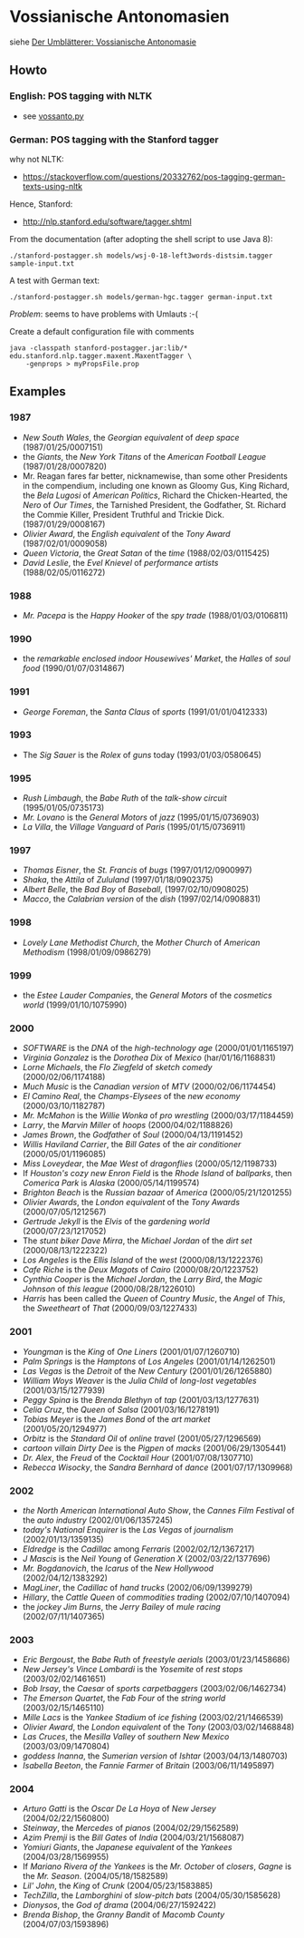 
# Vossianische Antonomasien

siehe
[Der Umblätterer: Vossianische Antonomasie](http://www.umblaetterer.de/category/vossianische-antonomasie/)

## Howto

### English: POS tagging with NLTK

- see [vossanto.py](vossanto.py)

### German: POS tagging with the Stanford tagger

why not NLTK:

- https://stackoverflow.com/questions/20332762/pos-tagging-german-texts-using-nltk

Hence, Stanford:

- http://nlp.stanford.edu/software/tagger.shtml

From the documentation (after adopting the shell script to use Java 8):

    ./stanford-postagger.sh models/wsj-0-18-left3words-distsim.tagger sample-input.txt

A test with German text:

    ./stanford-postagger.sh models/german-hgc.tagger german-input.txt

*Problem*: seems to have problems with Umlauts :-(


Create a default configuration file with comments

    java -classpath stanford-postagger.jar:lib/* edu.stanford.nlp.tagger.maxent.MaxentTagger \
        -genprops > myPropsFile.prop

## Examples


### 1987

- *New South Wales*, the *Georgian equivalent* of *deep space* (1987/01/25/0007151)
- the *Giants*, the *New York Titans* of the *American Football League* (1987/01/28/0007820)
- Mr. Reagan fares far better, nicknamewise, than some other Presidents in the compendium, including one known as Gloomy Gus, King Richard, the *Bela Lugosi* of *American Politics*, Richard the Chicken-Hearted, the *Nero* of *Our Times*, the Tarnished President, the Godfather, St. Richard the Commie Killer, President Truthful and Trickie Dick. (1987/01/29/0008167)
- *Olivier Award*, the *English equivalent* of the *Tony Award* (1987/02/01/0009058)
- *Queen Victoria*, the *Great Satan* of the *time* (1988/02/03/0115425)
- *David Leslie*, the *Evel Knievel* of *performance artists* (1988/02/05/0116272)

### 1988 

- *Mr. Pacepa* is the *Happy Hooker* of the *spy trade* (1988/01/03/0106811)

### 1990

- the *remarkable enclosed indoor Housewives' Market*, the *Halles* of *soul food*  (1990/01/07/0314867)


### 1991

- *George Foreman*, the *Santa Claus* of *sports* (1991/01/01/0412333)

### 1993

- The *Sig Sauer* is the *Rolex* of *guns* today (1993/01/03/0580645)

### 1995

- *Rush Limbaugh*, the *Babe Ruth* of the *talk-show circuit* (1995/01/05/0735173)
- *Mr. Lovano* is the *General Motors* of *jazz* (1995/01/15/0736903)
- *La Villa*, the *Village Vanguard* of *Paris* (1995/01/15/0736911)

### 1997

- *Thomas Eisner*, the *St. Francis* of *bugs* (1997/01/12/0900997)
- *Shaka*, the *Attila* of *Zululand* (1997/01/18/0902375)
- *Albert Belle*, the *Bad Boy* of *Baseball*, (1997/02/10/0908025)
- *Macco*, the *Calabrian version* of the *dish* (1997/02/14/0908831)

### 1998

- *Lovely Lane Methodist Church*, the *Mother Church* of *American Methodism* (1998/01/09/0986279)

### 1999

- the *Estee Lauder Companies*, the *General Motors* of the *cosmetics world* (1999/01/10/1075990)

### 2000

- *SOFTWARE* is the *DNA* of the *high-technology age* (2000/01/01/1165197)
- *Virginia Gonzalez*  is the *Dorothea Dix* of *Mexico* (har/01/16/1168831)
- *Lorne Michaels*, the *Flo Ziegfeld* of *sketch comedy* (2000/02/06/1174188)
- *Much Music* is the *Canadian version* of *MTV* (2000/02/06/1174454)
- *El Camino Real*, the *Champs-Elysees* of the *new economy* (2000/03/10/1182787)
- *Mr. McMahon* is the *Willie Wonka* of *pro wrestling* (2000/03/17/1184459)
- *Larry*, the *Marvin Miller* of *hoops* (2000/04/02/1188826)
- *James Brown*, the *Godfather* of *Soul* (2000/04/13/1191452)
- *Willis Haviland Carrier*, the *Bill Gates* of the *air conditioner* (2000/05/01/1196085)
- *Miss Loveydear*, the *Mae West* of *dragonflies* (2000/05/12/1198733)
- If *Houston's cozy new Enron Field* is the *Rhode Island* of *ballparks*, then *Comerica Park* is *Alaska* (2000/05/14/1199574)
- *Brighton Beach* is the *Russian bazaar* of *America* (2000/05/21/1201255)
- *Olivier Awards*, the *London equivalent* of the *Tony Awards* (2000/07/05/1212567)
- *Gertrude Jekyll* is the *Elvis* of the *gardening world* (2000/07/23/1217052)
- The *stunt biker Dave Mirra*, the *Michael Jordan* of the *dirt set* (2000/08/13/1222322)
- *Los Angeles* is the *Ellis Island* of the *west* (2000/08/13/1222376)
- *Cafe Riche* is the *Deux Magots* of *Cairo* (2000/08/20/1223752)
- *Cynthia Cooper* is the *Michael Jordan*, the *Larry Bird*, the *Magic Johnson* of *this league* (2000/08/28/1226010)
- *Harris* has been called the *Queen* of *Country Music*, the *Angel* of *This*, the *Sweetheart* of *That* (2000/09/03/1227433)

### 2001

- *Youngman* is the *King* of *One Liners* (2001/01/07/1260710)
- *Palm Springs* is the *Hamptons* of *Los Angeles* (2001/01/14/1262501)
- *Las Vegas* is the *Detroit* of the *New Century* (2001/01/26/1265880)
- *William Woys Weaver* is the *Julia Child* of *long-lost vegetables* (2001/03/15/1277939)
- *Peggy Spina* is the *Brenda Blethyn* of *tap* (2001/03/13/1277631)
- *Celia Cruz*, the *Queen* of *Salsa* (2001/03/16/1278191)
- *Tobias Meyer* is the *James Bond* of the *art market* (2001/05/20/1294977)
- *Orbitz* is the *Standard Oil* of *online travel* (2001/05/27/1296569)
- *cartoon villain Dirty Dee* is the *Pigpen* of *macks* (2001/06/29/1305441)
- *Dr. Alex*, the *Freud* of the *Cocktail Hour* (2001/07/08/1307710)
- *Rebecca Wisocky*, the *Sandra Bernhard* of *dance* (2001/07/17/1309968)

### 2002

- *the North American International Auto Show*, the *Cannes Film Festival* of the *auto industry* (2002/01/06/1357245)
- *today's National Enquirer* is the *Las Vegas* of *journalism* (2002/01/13/1359135)
- *Eldredge* is the *Cadillac* among *Ferraris* (2002/02/12/1367217)
- *J Mascis* is the *Neil Young* of *Generation X* (2002/03/22/1377696)
- *Mr. Bogdanovich*, the *Icarus* of the *New Hollywood* (2002/04/12/1383292)
- *MagLiner*, the *Cadillac* of *hand trucks* (2002/06/09/1399279)
- *Hillary*, the *Cattle Queen* of *commodities trading* (2002/07/10/1407094)
- the *jockey Jim Burns*, the *Jerry Bailey* of *mule racing* (2002/07/11/1407365)

### 2003

- *Eric Bergoust*, the *Babe Ruth* of *freestyle aerials* (2003/01/23/1458686)
- *New Jersey's Vince Lombardi* is the *Yosemite* of *rest stops* (2003/02/02/1461651)
- *Bob Irsay*, the *Caesar* of *sports carpetbaggers* (2003/02/06/1462734)
- *The Emerson Quartet*, the *Fab Four* of the *string world* (2003/02/15/1465110)
- *Mille Lacs* is the *Yankee Stadium* of *ice fishing* (2003/02/21/1466539)
- *Olivier Award*, the *London equivalent* of the *Tony* (2003/03/02/1468848)
- *Las Cruces*, the *Mesilla Valley* of *southern New Mexico* (2003/03/09/1470804)
- *goddess Inanna*, the *Sumerian version* of *Ishtar* (2003/04/13/1480703)
- *Isabella Beeton*, the *Fannie Farmer* of *Britain* (2003/06/11/1495897)

### 2004

- *Arturo Gatti* is the *Oscar De La Hoya* of *New Jersey* (2004/02/22/1560800)
- *Steinway*, the *Mercedes* of *pianos* (2004/02/29/1562589)
- *Azim Premji* is the *Bill Gates* of *India* (2004/03/21/1568087)
- *Yomiuri Giants*, the *Japanese equivalent* of the *Yankees* (2004/03/28/1569955)
- If *Mariano Rivera of the Yankees* is the *Mr. October* of *closers*, *Gagne* is the *Mr. Season*. (2004/05/18/1582589)
- *Lil' John*, the *King* of *Crunk* (2004/05/23/1583885)
- *TechZilla*, the *Lamborghini* of *slow-pitch bats* (2004/05/30/1585628)
- *Dionysos*, the *God of drama* (2004/06/27/1592422)
- *Brenda Bishop*, the *Granny Bandit* of *Macomb County* (2004/07/03/1593896)

